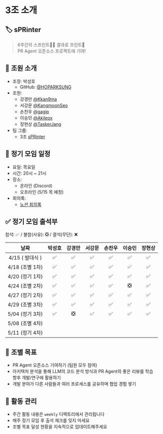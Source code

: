 # 3조 소개

## 🏷️ sPRinter
> 6주간의 스프린트🏃‍♂️ 결과로 프린트📄  
> PR Agent 오픈소스 프로젝트에 기여!  


## 👥 조원 소개
- 조장: 박성호
  - GitHub: [@HOPARKSUNG](https://github.com/HOPARKSUNG)
- 조원:
  - 강경만 [@Kkan9ma](https://github.com/Kkan9ma)
  - 서강문 [@KangmoonSeo](https://github.com/KangmoonSeo)
  - 손찬우 [@gagip](https://github.com/gagip)
  - 이승민 [@Akileox](https://github.com/Akileox)
  - 장현상 [@TaskerJang](https://github.com/TaskerJang)
- 팀 그룹:
  - 3조 [sPRinter](https://github.com/group-3-sPRinter/pr-agent)

## 📅 정기 모임 일정
- 요일: 목요일
- 시간: 20시 ~ 21시
- 장소:  
  - 온라인 (Discord)  
  - 오프라인 (5/15 목 예정)
- 회의록:  
  - [노션 회의록](https://sunghothegamebird.notion.site/2025-OSSCA-PR-Agnet-3-sPRinter-1d92ec95ce928080a5abeb2e03b5247d?pvs=4)

## ✅ 정기 모임 출석부

참석: ✅ / 불참(사유): ❎ / 결석(무단): ❌

|      날짜      | 박성호 | 강경만 | 서강문 | 손찬우 | 이승민 | 장현상 |
| :------------: | :----: | :----: | :----: | :----: | :----: | :----: |
| 4/15 ( 발대식 )|   ✅   |   ✅   |   ✅   |   ✅   |   ✅   |   ✅   |
| 4/18 (조별 1차)|   ✅   |   ✅   |   ✅   |   ✅   |   ✅   |   ✅   |
| 4/20 (정기 1차)|   ✅   |   ✅   |   ✅   |   ✅   |   ✅   |   ✅   |
| 4/24 (조별 2차)|   ✅   |   ✅   |   ✅   |   ✅   |   ❎   |   ✅   |
| 4/27 (정기 2차)|   ✅   |   ✅   |   ✅   |   ✅   |   ✅   |   ✅   |
| 4/29 (조별 3차)|   ✅   |   ✅   |   ✅   |   ✅   |   ✅   |   ✅   |
| 5/04 (정기 3차)|   ✅   |   ❎   |   ✅   |   ✅   |   ✅   |   ✅   |
| 5/08 (조별 4차)|        |        |        |        |        |        |
| 5/11 (정기 4차)|        |        |        |        |        |        |

## 🎯 조별 목표
- PR Agent 오픈소스 기여하기 (팀원 모두 참여)
- 아키텍처 분석을 통해 LLM의 코드 분석 방식과 PR Agent의 좋은 리뷰를 학습  
향후 개발/연구에 활용하기
- 개발 분야가 다른 사람들과 여러 프로세스를 공유하며 협업 경험 쌓기

## 📝 활동 관리
- 주간 활동 내용은 `weekly` 디렉토리에서 관리됩니다
- 매주 정기 모임 후 출석 체크를 잊지 마세요
- 조별 목표 달성 현황을 지속적으로 업데이트해주세요
